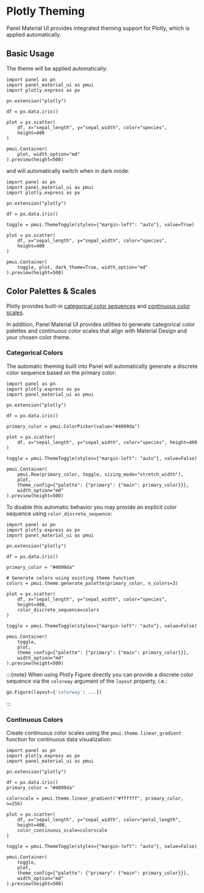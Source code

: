 # Plotly Theming

Panel Material UI provides integrated theming support for Plotly, which is applied automatically.

## Basic Usage

The theme will be applied automatically:

```{pyodide}
import panel as pn
import panel_material_ui as pmui
import plotly.express as px

pn.extension("plotly")

df = px.data.iris()

plot = px.scatter(
    df, x="sepal_length", y="sepal_width", color="species",
    height=400
)

pmui.Container(
    plot, width_option="md"
).preview(height=500)
```

and will automatically switch when in dark mode:

```{pyodide}
import panel as pn
import panel_material_ui as pmui
import plotly.express as px

pn.extension("plotly")

df = px.data.iris()

toggle = pmui.ThemeToggle(styles={"margin-left": "auto"}, value=True)

plot = px.scatter(
    df, x="sepal_length", y="sepal_width", color="species",
    height=400
)

pmui.Container(
    toggle, plot, dark_theme=True, width_option="md"
).preview(height=500)
```

## Color Palettes & Scales

Plotly provides built-in [categorical color sequences](https://plotly.com/python/discrete-color/) and [continuous color scales](https://plotly.com/python/builtin-colorscales/).

In addition, Panel Material UI provides utilities to generate categorical color palettes and continuous color scales that align with Material Design and your chosen color theme.

### Categorical Colors

The automatic theming built into Panel will automatically generate a discrete color sequence based on the primary color:

```{pyodide}
import panel as pn
import plotly.express as px
import panel_material_ui as pmui

pn.extension("plotly")

df = px.data.iris()

primary_color = pmui.ColorPicker(value="#4099da")

plot = px.scatter(
    df, x="sepal_length", y="sepal_width", color="species", height=400
)

toggle = pmui.ThemeToggle(styles={"margin-left": "auto"}, value=False)

pmui.Container(
    pmui.Row(primary_color, toggle, sizing_mode="stretch_width"),
    plot,
    theme_config={"palette": {"primary": {"main": primary_color}}},
    width_option="md"
).preview(height=500)
```

To disable this automatic behavior you may provide an explicit color sequence using `color_discrete_sequence`:

```{pyodide}
import panel as pn
import plotly.express as px
import panel_material_ui as pmui

pn.extension("plotly")

df = px.data.iris()

primary_color = "#4099da"

# Generate colors using existing theme function
colors = pmui.theme.generate_palette(primary_color, n_colors=3)

plot = px.scatter(
    df, x="sepal_length", y="sepal_width", color="species",
    height=400,
    color_discrete_sequence=colors
)

toggle = pmui.ThemeToggle(styles={"margin-left": "auto"}, value=False)

pmui.Container(
    toggle,
    plot,
    theme_config={"palette": {"primary": {"main": primary_color}}},
    width_option="md"
).preview(height=500)
```

:::{note}
When using Plotly Figure directly you can provide a discrete color sequence via the `colorway` argument of the `layout` property, i.e.:

```python
go.Figure(layout={'colorway': ...})
```
:::

### Continuous Colors

Create continuous color scales using the `pmui.theme.linear_gradient` function for continuous data visualization:

```{pyodide}
import panel as pn
import plotly.express as px
import panel_material_ui as pmui

pn.extension("plotly")

df = px.data.iris()
primary_color = "#4099da"

colorscale = pmui.theme.linear_gradient("#ffffff", primary_color, n=256)

plot = px.scatter(
    df, x="sepal_length", y="sepal_width", color="petal_length",
    height=400,
    color_continuous_scale=colorscale
)

toggle = pmui.ThemeToggle(styles={"margin-left": "auto"}, value=False)

pmui.Container(
    toggle,
    plot,
    theme_config={"palette": {"primary": {"main": primary_color}}},
    width_option="md"
).preview(height=500)
```
